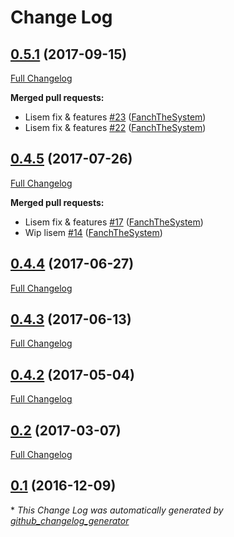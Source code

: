 # Change Log

## [0.5.1](https://github.com/blast-project/OuterExtensionBundle/tree/0.5.1) (2017-09-15)
[Full Changelog](https://github.com/blast-project/OuterExtensionBundle/compare/0.4.5...0.5.1)

**Merged pull requests:**

- Lisem fix & features [\#23](https://github.com/blast-project/OuterExtensionBundle/pull/23) ([FanchTheSystem](https://github.com/FanchTheSystem))
- Lisem fix & features [\#22](https://github.com/blast-project/OuterExtensionBundle/pull/22) ([FanchTheSystem](https://github.com/FanchTheSystem))

## [0.4.5](https://github.com/blast-project/OuterExtensionBundle/tree/0.4.5) (2017-07-26)
[Full Changelog](https://github.com/blast-project/OuterExtensionBundle/compare/0.4.4...0.4.5)

**Merged pull requests:**

- Lisem fix & features [\#17](https://github.com/blast-project/OuterExtensionBundle/pull/17) ([FanchTheSystem](https://github.com/FanchTheSystem))
- Wip lisem [\#14](https://github.com/blast-project/OuterExtensionBundle/pull/14) ([FanchTheSystem](https://github.com/FanchTheSystem))

## [0.4.4](https://github.com/blast-project/OuterExtensionBundle/tree/0.4.4) (2017-06-27)
[Full Changelog](https://github.com/blast-project/OuterExtensionBundle/compare/0.4.3...0.4.4)

## [0.4.3](https://github.com/blast-project/OuterExtensionBundle/tree/0.4.3) (2017-06-13)
[Full Changelog](https://github.com/blast-project/OuterExtensionBundle/compare/0.4.2...0.4.3)

## [0.4.2](https://github.com/blast-project/OuterExtensionBundle/tree/0.4.2) (2017-05-04)
[Full Changelog](https://github.com/blast-project/OuterExtensionBundle/compare/0.2...0.4.2)

## [0.2](https://github.com/blast-project/OuterExtensionBundle/tree/0.2) (2017-03-07)
[Full Changelog](https://github.com/blast-project/OuterExtensionBundle/compare/0.1...0.2)

## [0.1](https://github.com/blast-project/OuterExtensionBundle/tree/0.1) (2016-12-09)


\* *This Change Log was automatically generated by [github_changelog_generator](https://github.com/skywinder/Github-Changelog-Generator)*